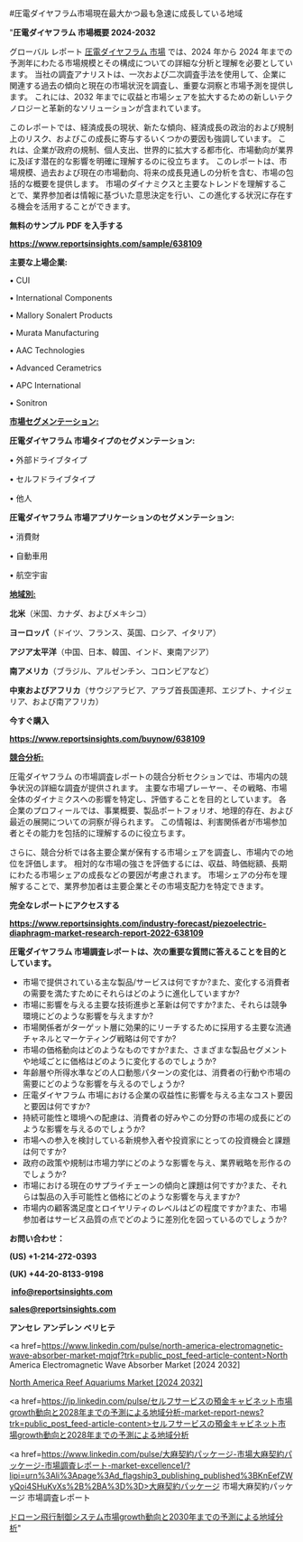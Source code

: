 #圧電ダイヤフラム市場現在最大かつ最も急速に成長している地域

"<strong>圧電ダイヤフラム 市場概要 2024-2032</strong>

グローバル レポート <a href=https://www.reportsinsights.com/sample/638109>圧電ダイヤフラム 市場</a> では、2024 年から 2024 年までの予測年にわたる市場規模とその構成についての詳細な分析と理解を必要としています。 当社の調査アナリストは、一次および二次調査手法を使用して、企業に関連する過去の傾向と現在の市場状況を調査し、重要な洞察と市場予測を提供します。 これには、2032 年までに収益と市場シェアを拡大​​するための新しいテクノロジーと革新的なソリューションが含まれています。

このレポートでは、経済成長の現状、新たな傾向、経済成長の政治的および規制上のリスク、およびこの成長に寄与するいくつかの要因も強調しています。 これは、企業が政府の規制、個人支出、世界的に拡大する都市化、市場動向が業界に及ぼす潜在的な影響を明確に理解するのに役立ちます。 このレポートは、市場規模、過去および現在の市場動向、将来の成長見通しの分析を含む、市場の包括的な概要を提供します。 市場のダイナミクスと主要なトレンドを理解することで、業界参加者は情報に基づいた意思決定を行い、この進化する状況に存在する機会を活用することができます。

<strong><b>無料のサンプル PDF を入手する</b></strong>

<a href=https://www.reportsinsights.com/sample/638109><strong><u>https://www.reportsinsights.com/sample/638109</u></strong></a>

<strong>主要な上場企業:</strong>

• CUI

• International Components

• Mallory Sonalert Products

• Murata Manufacturing

• AAC Technologies

• Advanced Cerametrics

• APC International

• Sonitron

<strong><u>市場セグメンテーション</u></strong><strong><u>:</u></strong>

<strong>圧電ダイヤフラム 市場タイプのセグメンテーション:</strong>

• 外部ドライブタイプ

• セルフドライブタイプ

• 他人

<strong>圧電ダイヤフラム 市場アプリケーションのセグメンテーション:</strong>

• 消費財

• 自動車用

• 航空宇宙

<strong><u>地域別</u></strong><strong><u>:</u></strong>

<strong>北米</strong>（米国、カナダ、およびメキシコ）

<strong>ヨーロッパ</strong>（ドイツ、フランス、英国、ロシア、イタリア）

<strong>アジア太平洋</strong>（中国、日本、韓国、インド、東南アジア）

<strong>南アメリカ</strong>（ブラジル、アルゼンチン、コロンビアなど）

<strong>中東およびアフリカ</strong>（サウジアラビア、アラブ首長国連邦、エジプト、ナイジェリア、および南アフリカ）

<strong>今すぐ購入</strong>

<a href=https://www.reportsinsights.com/buynow/638109><strong><u>https://www.reportsinsights.com/buynow/638109</u></strong></a>

<strong><u>競合分析:</u></strong>

圧電ダイヤフラム の市場調査レポートの競合分析セクションでは、市場内の競争状況の詳細な調査が提供されます。 主要な市場プレーヤー、その戦略、市場全体のダイナミクスへの影響を特定し、評価することを目的としています。 各企業のプロフィールでは、事業概要、製品ポートフォリオ、地理的存在、および最近の展開についての洞察が得られます。 この情報は、利害関係者が市場参加者とその能力を包括的に理解するのに役立ちます。

さらに、競合分析では各主要企業が保有する市場シェアを調査し、市場内での地位を評価します。 相対的な市場の強さを評価するには、収益、時価総額、長期にわたる市場シェアの成長などの要因が考慮されます。 市場シェアの分布を理解することで、業界参加者は主要企業とその市場支配力を特定できます。

<strong>完全なレポートにアクセスする</strong>

<a href=https://www.reportsinsights.com/industry-forecast/piezoelectric-diaphragm-market-research-report-2022-638109><strong><u><b>https://www.reportsinsights.com/industry-forecast/piezoelectric-diaphragm-market-research-report-2022-638109</b></u></strong></a>

<strong><b>圧電ダイヤフラム 市場調査レポートは、次の重要な質問に答えることを目的としています。</b></strong>
<ul>
  <li>市場で提供されている主な製品/サービスは何ですか?また、変化する消費者の需要を満たすためにそれらはどのように進化していますか?</li>
  <li>市場に影響を与える主要な技術進歩と革新は何ですか?また、それらは競争環境にどのような影響を与えますか?</li>
  <li>市場関係者がターゲット層に効果的にリーチするために採用する主要な流通チャネルとマーケティング戦略は何ですか?</li>
  <li>市場の価格動向はどのようなものですか?また、さまざまな製品セグメントや地域ごとに価格はどのように変化するのでしょうか?</li>
  <li>年齢層や所得水準などの人口動態パターンの変化は、消費者の行動や市場の需要にどのような影響を与えるのでしょうか?</li>
  <li>圧電ダイヤフラム 市場における企業の収益性に影響を与える主なコスト要因と要因は何ですか?</li>
  <li>持続可能性と環境への配慮は、消費者の好みやこの分野の市場の成長にどのような影響を与えるのでしょうか?</li>
  <li>市場への参入を検討している新規参入者や投資家にとっての投資機会と課題は何ですか?</li>
  <li>政府の政策や規制は市場力学にどのような影響を与え、業界戦略を形作るのでしょうか?</li>
  <li>市場における現在のサプライチェーンの傾向と課題は何ですか?また、それらは製品の入手可能性と価格にどのような影響を与えますか?</li>
  <li>市場内の顧客満足度とロイヤリティのレベルはどの程度ですか?また、市場参加者はサービス品質の点でどのように差別化を図っているのでしょうか?</li>
</ul>
<strong>お問い合わせ：</strong>

<strong>(US) +1-214-272-0393</strong>

<strong>(UK) +44-20-8133-9198</strong>

<strong> </strong><a href=info@reportsinsights.com><strong><u>info@reportsinsights.com</u></strong></a>

<a href=sales@reportsinsights.com><strong><u>sales@reportsinsights.com</u></strong></a>

<strong>アンセレ アンデレン ベリヒテ</strong>

<a href=https://www.linkedin.com/pulse/north-america-electromagnetic-wave-absorber-market-mqjqf?trk=public_post_feed-article-content>North America Electromagnetic Wave Absorber Market [2024 2032]</a>

<a href=https://www.linkedin.com/pulse/north-america-reef-aquariums-market-emerging-research-cntrf/>North America Reef Aquariums Market [2024 2032]</a>

<a href=https://jp.linkedin.com/pulse/セルフサービスの預金キャビネット市場growth動向と2028年までの予測による地域分析-market-report-news?trk=public_post_feed-article-content>セルフサービスの預金キャビネット市場growth動向と2028年までの予測による地域分析</a>

<a href=https://www.linkedin.com/pulse/大麻契約パッケージ-市場大麻契約パッケージ-市場調査レポート-market-excellence1/?lipi=urn%3Ali%3Apage%3Ad_flagship3_publishing_published%3BKnEefZWyQoi4SHuKvXs%2B%2BA%3D%3D>大麻契約パッケージ 市場大麻契約パッケージ 市場調査レポート</a>

<a href=https://www.linkedin.com/pulse/ドローン飛行制御システム市場growth動向と2030年までの予測による地域分析-community-market-research-8aw0f/>ドローン飛行制御システム市場growth動向と2030年までの予測による地域分析</a>"
